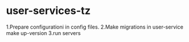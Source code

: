 # user-services-tz
1.Prepare configurationi in config files.
2.Make migrations in user-service
 make up-version
3.run servers
